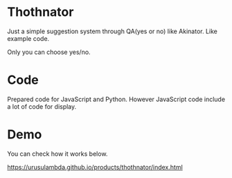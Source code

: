 # Thothnator
Just a simple suggestion system through QA(yes or no) like Akinator.
Like example code.

Only you can choose yes/no.

# Code
Prepared code for JavaScript and Python.
However JavaScript code include a lot of code for display.

# Demo
You can check how it works below.

https://urusulambda.github.io/products/thothnator/index.html
